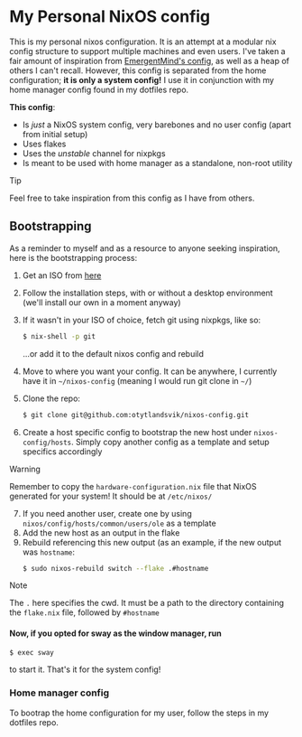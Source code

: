 
# My Personal NixOS config
This is my personal nixos configuration. It is an attempt at a modular nix config structure to support multiple machines and even users. I've taken a fair amount of inspiration from [EmergentMind's config](https://github.com/EmergentMind/nix-config), as well as a heap of others I can't recall.
However, this config is separated from the home configuration; **it is only a system config!** I use it in conjunction with my home manager config found in my dotfiles repo.

**This config**:
- Is _just_ a NixOS system config, very barebones and no user config (apart from initial setup)
- Uses flakes
- Uses the _unstable_ channel for nixpkgs
- Is meant to be used with home manager as a standalone, non-root utility

> [!TIP]
> Feel free to take inspiration from this config as I have from others.

## Bootstrapping
As a reminder to myself and as a resource to anyone seeking inspiration, here is the bootstrapping process:

1. Get an ISO from [here](https://nixos.org/download/#)
2. Follow the installation steps, with or without a desktop environment (we'll install our own in a moment anyway)
3. If it wasn't in your ISO of choice, fetch git using nixpkgs, like so:
    ```sh
    $ nix-shell -p git
    ```
    
    ...or add it to the default nixos config and rebuild
4. Move to where you want your config. It can be anywhere, I currently have it in `~/nixos-config` (meaning I would run git clone in `~/`)
5. Clone the repo:
   ```sh
   $ git clone git@github.com:otytlandsvik/nixos-config.git
   ```
6. Create a host specific config to bootstrap the new host under `nixos-config/hosts`. Simply copy another config as a template and setup specifics accordingly
> [!WARNING]
> Remember to copy the `hardware-configuration.nix` file that NixOS generated for your system! It should be at `/etc/nixos/`
7. If you need another user, create one by using `nixos/config/hosts/common/users/ole` as a template
8. Add the new host as an output in the flake
9. Rebuild referencing this new output (as an example, if the new output was `hostname`:
   ```sh
   $ sudo nixos-rebuild switch --flake .#hostname
   ```
> [!NOTE]
> The `.` here specifies the cwd. It must be a path to the directory containing the `flake.nix` file, followed by `#hostname`


#### Now, if you opted for sway as the window manager, run
```sh
$ exec sway
```
to start it. That's it for the system config!

### Home manager config
To bootrap the home configuration for my user, follow the steps in my dotfiles repo.
